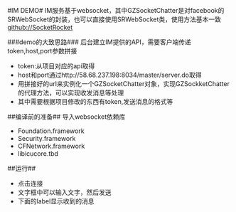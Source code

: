 #IM DEMO#
IM服务基于websocket，其中GZSocketChatter是对facebook的SRWebSocket的封装，也可以直接使用SRWebSocket类，使用方法基本一致[github://SocketRocket](https://github.com/facebook/SocketRocket)

###demo的大致思路###
后台建立IM提供的API，需要客户端传递token,host,port参数拼接  
* token:从项目对应的api取得  
* host和port通过http://58.68.237.198:8034/master/server.do取得  
* 用拼接好的url来实例化一个GZSocketChatter对象，实现GZSockketChatter的代理方法，可以实现收发消息等处理  
* 其中需要根据项目修改的东西有token,发送消息的格式等

##编译前的准备##
导入websocket依赖库  
* Foundation.framework  
* Security.framework  
* CFNetwork.framework  
* libicucore.tbd  

##运行##
* 点击连接
* 文字框中可以输入文字，然后发送
* 下面的label显示收到的消息